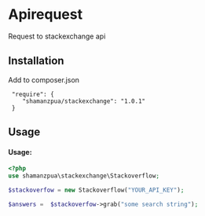 # Apirequest

Request to stackexchange api

## Installation

Add to composer.json
````
 "require": {
    "shamanzpua/stackexchange": "1.0.1"
 }
````
## Usage

#### Usage:

```php
<?php
use shamanzpua\stackexchange\Stackoverflow;

$stackoverfow = new Stackoverflow("YOUR_API_KEY");

$answers =  $stackoverfow->grab("some search string");
```
